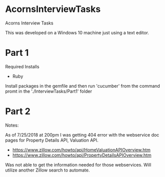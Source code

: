 # AcornsInterviewTasks
Acorns Interview Tasks


This was developed on a Windows 10 machine just using a text editor.

# Part 1
Required Installs
- Ruby
    
Install packages in the gemfile and then run 'cucumber' from the command promt in the './InterviewTasks/Part1' folder



# Part 2



Notes:

As of 7/25/2018 at 200pm I was getting 404 error with the webservice doc pages for Property Details API, Valuation API.
- https://www.zillow.com/howto/api/HomeValuationAPIOverview.htm
- https://www.zillow.com/howto/api/PropertyDetailsAPIOverview.htm

Was not able to get the information needed for those webservices.  Will utilize another Zillow search
to automate.
